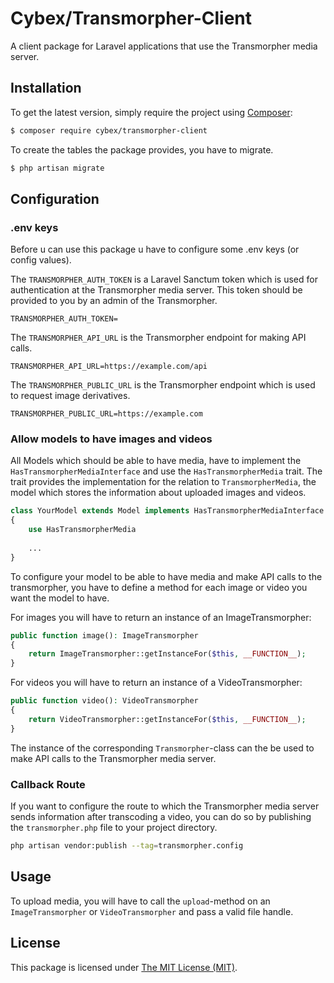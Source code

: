 # Cybex/Transmorpher-Client

A client package for Laravel applications that use the Transmorpher media server.

## Installation

To get the latest version, simply require the project using [Composer](https://getcomposer.org):

```bash
$ composer require cybex/transmorpher-client
```

To create the tables the package provides, you have to migrate.

```bash
$ php artisan migrate
```

## Configuration

### .env keys

Before u can use this package u have to configure some .env keys (or config values).

The `TRANSMORPHER_AUTH_TOKEN` is a Laravel Sanctum token which is used for authentication at the Transmorpher media
server. This token should be provided to you by an admin of the Transmorpher.

```dotenv
TRANSMORPHER_AUTH_TOKEN=
```

The `TRANSMORPHER_API_URL` is the Transmorpher endpoint for making API calls.

```dotenv
TRANSMORPHER_API_URL=https://example.com/api
```

The `TRANSMORPHER_PUBLIC_URL` is the Transmorpher endpoint which is used to request image derivatives.

```dotenv
TRANSMORPHER_PUBLIC_URL=https://example.com
```

### Allow models to have images and videos

All Models which should be able to have media, have to implement the `HasTransmorpherMediaInterface` and use
the `HasTransmorpherMedia` trait. The trait provides the implementation for the relation to `TransmorpherMedia`, the
model which stores the information about uploaded images and videos.

```php
class YourModel extends Model implements HasTransmorpherMediaInterface
{
    use HasTransmorpherMedia
   
    ...
}
```

To configure your model to be able to have media and make API calls to the transmorpher, you have to define a method for
each image or video you want the model to have.

For images you will have to return an instance of an ImageTransmorpher:

```php
public function image(): ImageTransmorpher
{
    return ImageTransmorpher::getInstanceFor($this, __FUNCTION__);
}
```

For videos you will have to return an instance of a VideoTransmorpher:

```php
public function video(): VideoTransmorpher
{
    return VideoTransmorpher::getInstanceFor($this, __FUNCTION__);
}
```

The instance of the corresponding `Transmorpher`-class can the be used to make API calls to the Transmorpher media
server.

### Callback Route

If you want to configure the route to which the Transmorpher media server sends information after transcoding a video,
you can do so by publishing the `transmorpher.php` file to your project directory.

```bash
php artisan vendor:publish --tag=transmorpher.config
```

## Usage

To upload media, you will have to call the `upload`-method on an `ImageTransmorpher` or `VideoTransmorpher` and pass a
valid file handle.

## License

This package is licensed under [The MIT License (MIT)](LICENSE).
